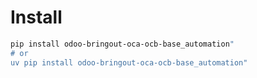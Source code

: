 # Install

```bash
pip install odoo-bringout-oca-ocb-base_automation"
# or
uv pip install odoo-bringout-oca-ocb-base_automation"
```
